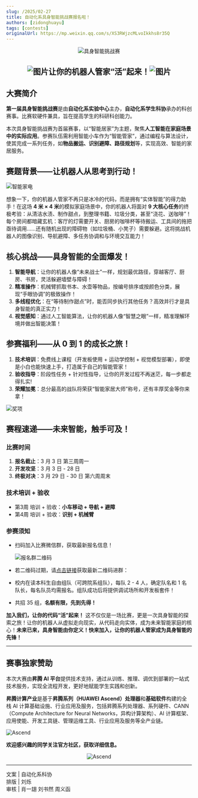 ```yaml
---
slug: /2025/02-27
title: 自动化系具身智能挑战赛报名啦！
authors: [zidonghuayu]
tags: [contests]
originalUrl: https://mp.weixin.qq.com/s/XS3RWjzcMLvoIkkhs8r35Q
---
```


<center>

![具身智能挑战赛](img/1.png)
<h2>

![图片](img/2.png)让你的机器人管家“活”起来！![图片](img/2.png)</h2></center>

## 大赛简介

**第一届具身智能挑战赛**是由**自动化系实验中心**主办，**自动化系学生科协**承办的科创赛事。比赛软硬件兼具，旨在提高学生的科研科创能力。

本次具身智能挑战赛为首届赛事，以“智能居家”为主题，聚焦**人工智能在家庭场景中的实际应用**。参赛队伍需利用智能小车作为“智能管家”，通过编程与算法设计，使其完成一系列任务，如**物品搬运、识别避障、路径规划**等，实现高效、智能的家居服务。

<!-- truncate -->

## 赛题背景——让机器人从思考到行动！

![智能家电](img/3.jpeg)

想象一下，你的机器人管家不再只是冰冷的代码，而是拥有“实体智能”的得力助手！在这场 **4 米 × 4 米**的模拟家庭场景中，你的机器人将面对 **9 大核心任务**的终极考验：从清洁水渍、制作甜点，到整理书籍、垃圾分类，甚至“浇花、送咖啡”！每个房间都暗藏玄机：客厅的灯需要开关、厨房的咖啡杯等待搬运、工具间的拖把亟待调用……还有随机出现的障碍物（如垃圾桶、小凳子）需要躲避。这将挑战机器人的图像识别、导航避障、多任务协调和与环境交互能力！

## 核心挑战——具身智能的全面爆发！

1. **智能导航**：让你的机器人像“未来战士”一样，规划最优路径，穿越客厅、厨房、书房，灵活躲避墙壁与障碍！
2. **精准操作**：机械臂抓取书本、水壶等物品，按编号排序或按颜色分类，展现“手眼协调”的极致操作！
3. **多线程优化**：在“等待制作甜点”时，能否同步执行其他任务？高效并行才是具身智能的真正实力！
4. **视觉感知**：通过人工智能算法，让你的机器人像“智慧之眼”一样，精准理解环境并做出智能决策！

## 参赛福利——从 0 到 1 的成长之旅！

1. **技术培训**：免费线上课程（开发板使用 + 运动学控制 + 视觉模型部署），即使是小白也能快速上手，打造属于自己的智能管家！
2. **验收指导**：阶段性任务 + 针对性指导，让你的开发过程不再迷茫，每一步都走得扎实!
3. **荣耀加冕**：总分最高的战队将荣获“智能家居大师”称号，还有丰厚奖金等你来拿！

![奖项](img/4.png)

## 赛程速递——未来智能，触手可及！

### 比赛时间

1. **报名截止**：3 月 3 日 第三周周一
2. **开发攻坚**：3 月 3 日 - 28 日
3. **终极对决**：3 月 29 日 - 30 日 第六周周末

### 技术培训 + 验收

- 第3周 培训 + 验收：**小车移动 + 导航 + 避障**
- 第4周 培训 + 验收：**识别 + 机械臂**

### 参赛须知

- 扫码加入比赛微信群，获取最新报名信息！

    ![报名群二维码](img/5.png)

- 若二维码过期，请[点击链接](https://cloud.tsinghua.edu.cn/d/4abf010edfd947fbb140/)获取最新二维码进群：

- 校内在读本科生自由组队（可跨院系组队），每队 2 - 4 人，确定队名和 1 名队长，每名队员均需报名。组队成功后将提供调试场所和开发板套件！

- 共招 35 组，**名额有限，先到先得！**

**加入我们，让你的代码“活”起来！** 这不仅仅是一场比赛，更是一次具身智能的探索之旅！让你的机器人从虚拟走向现实，从代码走向实体，成为未来智能家庭的核心！**未来已来，具身智能由你定义！快来加入，让你的机器人管家成为具身智能的先锋！**

---

## 赛事独家赞助

本次大赛由**昇腾 AI 平台**提供技术支持，通过从训练、推理、调优到部署的一站式技术服务，实现全流程开发，更好地赋能学生实践和创新。

**昇腾计算产业**是基于**昇腾系列（HUAWEI Ascend）处理器**和**基础软件**构建的全栈 AI 计算基础设施、行业应用及服务，包括昇腾系列处理器、系列硬件、CANN（Compute Architecture for Neural Networks，异构计算架构）、AI 计算框架、应用使能、开发工具链、管理运维工具、行业应用及服务等全产业链。

![Ascend](img/6.png)

**欢迎感兴趣的同学关注官方社区，获取详细信息。**<center>

![Ascend](img/7.png)</center>

---

文案 | 自动化系科协  
排版 | 刘烁  
审核 | 肖一翃 刘书然 周义函
